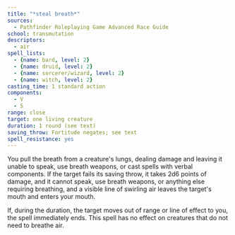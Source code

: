 ```yaml
---
title: "*steal breath*"
sources:
  - Pathfinder Roleplaying Game Advanced Race Guide
school: transmutation
descriptors:
  - air
spell_lists:
  - {name: bard, level: 2}
  - {name: druid, level: 2}
  - {name: sorcerer/wizard, level: 2}
  - {name: witch, level: 2}
casting_time: 1 standard action
components:
  - V
  - S
range: close
target: one living creature
duration: 1 round (see text)
saving_throw: Fortitude negates; see text
spell_resistance: yes
---
```


You pull the breath from a creature's lungs, dealing damage and leaving it unable to speak, use breath weapons, or cast spells with verbal components. If the target fails its saving throw, it takes 2d6 points of damage, and it cannot speak, use breath weapons, or anything else requiring breathing, and a visible line of swirling air leaves the target's mouth and enters your mouth.

If, during the duration, the target moves out of range or line of effect to you, the spell immediately ends. This spell has no effect on creatures that do not need to breathe air.
